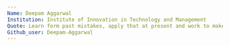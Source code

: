 ```yaml
---
Name: Deepam Aggarwal
Institution: Institute of Innovation in Technology and Management
Quote: Learn form past mistakes, apply that at present and work to make a bright future
Github_user: Deepam-Aggarwal
---
```

